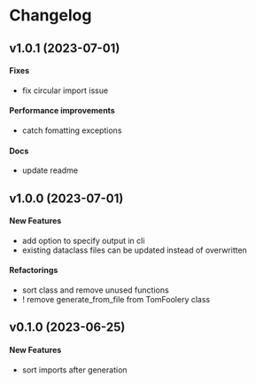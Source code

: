 # Changelog

## v1.0.1 (2023-07-01)

#### Fixes

* fix circular import issue
#### Performance improvements

* catch fomatting exceptions
#### Docs

* update readme
## v1.0.0 (2023-07-01)

#### New Features

* add option to specify output in cli
* existing dataclass files can be updated instead of overwritten
#### Refactorings

* sort class and remove unused functions
* ! remove generate_from_file from TomFoolery class


## v0.1.0 (2023-06-25)

#### New Features

* sort imports after generation

